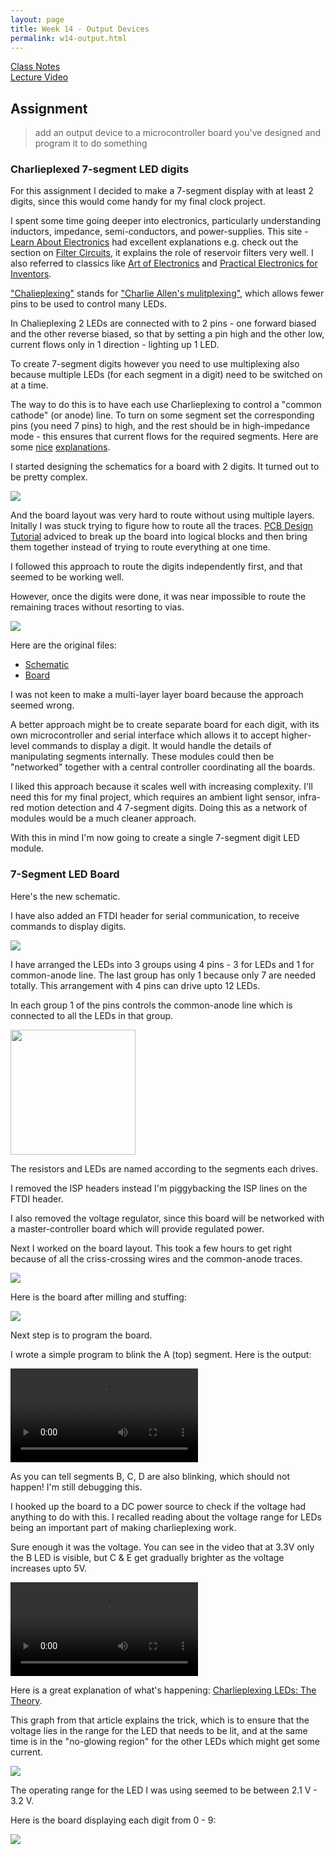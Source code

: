 ```yaml
---
layout: page
title: Week 14 - Output Devices
permalink: w14-output.html
---
```


[Class Notes](http://academy.cba.mit.edu/classes/output_devices/index.html)   
[Lecture Video](https://vimeo.com/164447297)

## Assignment

> add an output device to a microcontroller board you've designed and program it to do something


### Charlieplexed 7-segment LED digits

For this assignment I decided to make a 7-segment display with at least 2 digits, since this would come handy for my 
 final clock project.
 
I spent some time going deeper into electronics, particularly understanding inductors, impedance, semi-conductors, and 
    power-supplies. This site - [Learn About Electronics](learnabout-electronics.org) had excellent explanations e.g. check out 
    the section on [Filter Circuits](http://www.learnabout-electronics.org/PSU/psu12.php), it explains the role of reservoir 
    filters very well. I also referred to classics like [Art of Electronics](http://www.amazon.com/Art-Electronics-Paul-Horowitz/dp/0521809266) 
    and [Practical Electronics for Inventors](http://www.amazon.com/Practical-Electronics-Inventors-Third-Scherz/dp/0071771336). 

["Chalieplexing"](https://en.wikipedia.org/wiki/Charlieplexing) stands for 
    ["Charlie Allen's mulitplexing"](https://www.maximintegrated.com/en/app-notes/index.mvp/id/1880), which allows fewer 
    pins to be used to control many LEDs. 

In Chalieplexing 2 LEDs are connected with to 2 pins - one forward biased and the other reverse biased, so that by setting 
    a pin high and the other low, current flows only in 1 direction - lighting up 1 LED. 
    
To create 7-segment digits however you need to use multiplexing also because multiple LEDs (for each segment in a digit) need 
    to be switched on at a time. 
    
The way to do this is to have each use Charlieplexing to control a "common cathode" (or anode) line. To turn on some segment set the 
    corresponding pins (you need 7 pins) to high, and the rest should be in high-impedance mode - this ensures that current flows for the 
    required segments. Here are some [nice](http://ee.hawaii.edu/~sasaki/EE361/Fall06/Lab/7disp.html) 
    [explanations](http://www.josepino.com/microcontroller/charlieplex-7segment-display).
 
I started designing the schematics for a board with 2 digits. It turned out to be pretty complex. 

<img src="images/w14-2digit-schematic.jpg"/>

And the board layout was very hard to route without using multiple layers. Initally I was stuck trying to figure how to route
    all the traces. [PCB Design Tutorial](http://www.alternatezone.com/electronics/files/PCBDesignTutorialRevA.pdf) adviced to 
    break up the board into logical blocks and then bring them together instead of trying to route everything at one time.
     
I followed this approach to route the digits independently first, and that seemed to be working well. 

However, once the digits were done, it was near impossible to route the remaining traces without resorting to vias.
   
<img src="images/w14-2digit-board.jpg"/>

Here are the original files:

* [Schematic](files/w14/clock-digits.brd) 
* [Board](files/w14/clock-digits.sch) 

I was not keen to make a multi-layer layer board because the approach seemed wrong. 

A better approach might be to create separate board for each digit, with its own microcontroller and serial interface which allows
    it to accept higher-level commands to display a digit. It would handle the details of manipulating segments internally. These modules 
    could then be "networked" together with a central controller coordinating all the boards. 
    
I liked this approach because it scales well with increasing complexity. I'll need this for my final project, which requires
    an ambient light sensor, infra-red motion detection and 4 7-segment digits. Doing this as a network of modules would be a much 
    cleaner approach.
    
With this in mind I'm now going to create a single 7-segment digit LED module. 

### 7-Segment LED Board

Here's the new schematic. 

I have also added an FTDI header for serial communication, to receive commands to display digits.

<img src="images/w14-7segment-schematic.jpg"/>

I have arranged the LEDs into 3 groups using 4 pins - 3 for LEDs and 1 for common-anode line. The last group has only 1 because
    only 7 are needed totally. This arrangement with 4 pins can drive upto 12 LEDs. 

In each group 1 of the pins controls the common-anode line which is connected to all the LEDs in that group. 

<img src="images/w14-7segment.png" height="200"/>

The resistors and LEDs are named according to the segments each drives.
 
I removed the ISP headers instead I'm piggybacking the ISP lines on the FTDI header.
 
I also removed the voltage regulator, since this board will be networked with a master-controller board which will provide regulated
    power.

Next I worked on the board layout. This took a few hours to get right because of all the criss-crossing wires and the common-anode traces.

<img src="images/w14-7segment-layout.jpg" />

Here is the board after milling and stuffing:

<img src="images/w14-7segment-board.jpg"/>

Next step is to program the board. 

I wrote a simple program to blink the A (top) segment. Here is the output: 

<video controls>
  <source src="images/w14-7segment-voltage-issue.mp4" type="video/mp4">
  Your browser does not support the video tag.
</video>

As you can tell segments B, C, D are also blinking, which should not happen! I'm still debugging this.
    
I hooked up the board to a DC power source to check if the voltage had anything to do with this. I recalled reading about 
    the voltage range for LEDs being an important part of making charlieplexing work. 
    
Sure enough it was the voltage. You can see in the video that at 3.3V only the B LED is visible, but C & E get gradually brighter 
    as the voltage increases upto 5V. 

<video controls>
  <source src="images/w14-led-voltage-changes.mp4" type="video/mp4">
  Your browser does not support the video tag.
</video>
    
Here is a great explanation of what's happening: [Charlieplexing LEDs: The Theory](http://www.instructables.com/id/Charlieplexing-LEDs--The-theory/).

This graph from that article explains the trick, which is to ensure that the voltage lies in the range for the LED that needs to be lit, 
    and at the same time is in the "no-glowing region" for the other LEDs which might get some current. 
     
<img src="images/w14-led-range.jpg"/>

The operating range for the LED I was using seemed to be between 2.1 V - 3.2 V.

Here is the board displaying each digit from 0 - 9:

<img src="images/w14-cycle.gif" />



